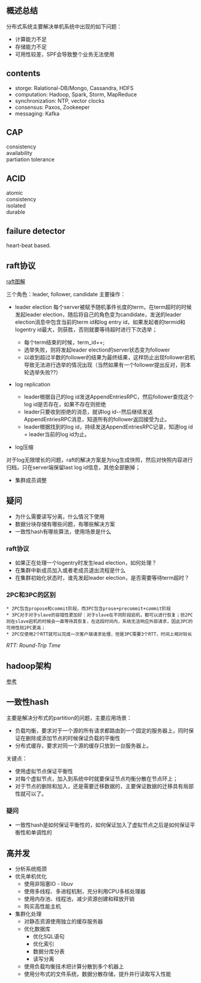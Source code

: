 ## 概述总结
分布式系统主要解决单机系统中出现的如下问题：

- 计算能力不足
- 存储能力不足
- 可用性较差，SPF会导致整个业务无法使用


## contents
- storge: Ralational-DB/Mongo, Cassandra, HDFS
- computation: Hadoop, Spark, Storm, MapReduce
- synchronization: NTP, vector clocks
- consensus: Paxos, Zookeeper
- messaging: Kafka

## CAP
consistency <BR>
availability <BR>
partiation tolerance <BR>

## ACID

atomic <BR>
consistency <BR>
isolated <BR>
durable <BR>

## failure detector
heart-beat based.


## raft协议
[raft图解](http://thesecretlivesofdata.com/raft/)

三个角色：leader, follower, candidate
主要操作：
- leader election
每个server被赋予随机事件长度的term，在term超时的时候发起leader election，随后将自己的角色变为candidate，发送的leader election消息中包含当前的term id和log entry id，如果发起者的termid和logentry id最大，则获胜，否则就要等待超时进行下次选举；

    * 每个term结束的时候，term_id++;
    * 选举失败，则将发起leader election的server状态变为follower
    * 以收到超过半数的follower的结果为最终结果，这样防止出现follower宕机导致无法进行选举的情况出现（当然如果有一个follower提出反对，则本轮选举失败??）

- log replication

    * leader根据自己的log id发送AppendEntriesRPC，然后follower查找这个log id是否存在，如果不存在则拒绝
    * leader只要收到拒绝的消息，就讲log id--然后继续发送AppendEntriesRPC消息，知道所有的follower返回接受为止。
    * leader根据找到的log id，持续发送AppendEntriesRPC记录，知道log id = leader当前的log id为止。

- log压缩

对于log无限增长的问题，raft的解决方案是为log生成快照，然后对快照内容进行归档，只在server端保留last log id信息，其他全部删掉；

- 集群成员调整

## 疑问
- 为什么需要读写分离，什么情况下使用
- 数据分块存储有哪些问题，有哪些解决方案
- 一致性hash有哪些算法，使用场景是什么

### raft协议
- 如果正在处理一个logentry时发生lead election，如何处理？
- 在集群中新成员加入或者老成员退出流程是什么
- 在集群初始化状态时，谁先发起leader election，是否需要等待term超时？


### 2PC和3PC的区别
    * 2PC包含propose和commit阶段，而3PC包含prose+precommit+commit阶段
    * 3PC对于对于slave的容错性更加好：对于slave在不同阶段宕机，都可以进行恢复；但2PC则在slave宕机的时候会一直等待其恢复，在这段时间内，系统无法响应外部请求，因此3PC的可用性较2PC更高；
    * 2PC仅使用2个RTT就可以完成一次客户端请求处理，但是3PC需要3个RTT，时间上相对较长

*RTT: Round-Trip Time*

## hadoop架构

[参考](http://www.36dsj.com/archives/67078)


## 一致性hash
主要是解决分布式的partition的问题，主要应用场景：

* 负载均衡，要求对于一个源的所有请求都路由到一个固定的服务器上，同时保证在删除或添加节点的时候保证负载的平衡性
* 分布式缓存，要求对同一个源的缓存只放到一台服务器上。

关键点：

* 使用虚拟节点保证平衡性
* 对每个虚拟节点，加入到系统中时就要保证节点均衡分散在节点环上；
* 对于节点的删除和加入，还是需要迁移数据的，主要保证数据的迁移具有局部性就可以了。

### 疑问
- 一致性hash是如何保证平衡性的，如何保证加入了虚拟节点之后是如何保证平衡性和单调性的

## 高并发

- 分析系统瓶颈
- 优先单机优化
    * 使用非阻塞IO - libuv
    * 使用多线程、多进程机制，充分利用CPU多核处理器
    * 使用内存池、线程池，减少资源创建和释放开销
    * 购买高性能主机
- 集群化处理
    * 对静态资源使用独立的缓存服务器
    * 优化数据库
        * 优化SQL语句
        * 优化索引
        * 数据分库分表
        * 读写分离
    * 使用负载均衡技术把计算分散到多个机器上
    * 使用分布式的文件系统，数据分散存储，提升并行读取写入性能
